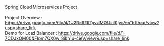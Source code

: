 Spring Cloud Microservices Project
<br><br>
Project Overview : https://drive.google.com/file/d/1U2Bc8EIl7pvulMOUxilSjzeAtsTbKhod/view?usp=share_link
<br>
Demo for Load Balancer : https://drive.google.com/file/d/1-7CDJxQM00NFIpm7QX0w_8iKn1u-4ieV/view?usp=share_link
<br>
